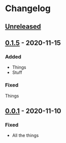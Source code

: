 # Changelog

## [Unreleased]

## [0.1.5] - 2020-11-15

### Added

- Things
- Stuff

### Fixed

Things

## [0.0.1] - 2020-11-10

### Fixed

- All the things

[unreleased]: https://github.com/dtothefp/gh-action-gcp-app-engine-deploy/compare/vundefined...HEAD
[0.1.5]: https://github.com/dtothefp/gh-action-gcp-app-engine-deploy/compare/v0.0.1...v0.1.5
[0.0.1]: https://github.com/dtothefp/gh-action-gcp-app-engine-deploy/compare/v0.0.1...v0.0.0
